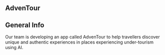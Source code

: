 ## AdvenTour

## General Info
Our team is developing an app called AdvenTour to help travellers discover unique and authentic experiences in places experiencing under-tourism using AI.
